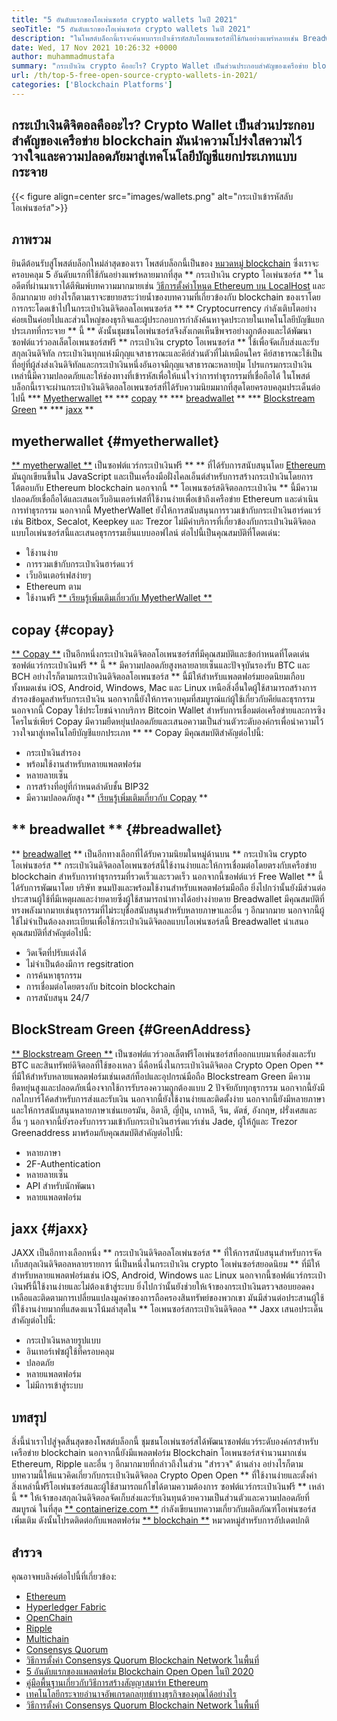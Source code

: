 ```yaml
---
title: "5 อันดับแรกของโอเพ่นซอร์ส crypto wallets ในปี 2021" 
seoTitle: "5 อันดับแรกของโอเพ่นซอร์ส crypto wallets ในปี 2021" 
description: "ในโพสต์บล็อกนี้เราจะค้นพบกระเป๋าเข้ารหัสลับโอเพนซอร์สที่ใช้กันอย่างแพร่หลายเช่น Breadwallet, Copay, Jaxx, Greenaddress และ Myetherwallet" 
date: Wed, 17 Nov 2021 10:26:32 +0000
author: muhammadmustafa
summary: "กระเป๋าเงิน crypto คืออะไร? Crypto Wallet เป็นส่วนประกอบสำคัญของเครือข่าย blockchain มันนำความโปร่งใสความไว้วางใจและความปลอดภัยมาสู่เทคโนโลยีบัญชีแยกประเภทแบบกระจาย" 
url: /th/top-5-free-open-source-crypto-wallets-in-2021/
categories: ['Blockchain Platforms']
---
```


## กระเป๋าเงินดิจิตอลคืออะไร? Crypto Wallet เป็นส่วนประกอบสำคัญของเครือข่าย blockchain มันนำความโปร่งใสความไว้วางใจและความปลอดภัยมาสู่เทคโนโลยีบัญชีแยกประเภทแบบกระจาย

{{< figure align=center src="images/wallets.png" alt="กระเป๋าเข้ารหัสลับโอเพ่นซอร์ส">}}


## ภาพรวม
ยินดีต้อนรับสู่โพสต์บล็อกใหม่ล่าสุดของเรา โพสต์บล็อกนี้เป็นของ [หมวดหมู่ blockchain][1] ซึ่งเราจะครอบคลุม 5 อันดับแรกที่ใช้กันอย่างแพร่หลายมากที่สุด ** กระเป๋าเงิน crypto โอเพ่นซอร์ส ** ในอดีตที่ผ่านมาเราได้ตีพิมพ์บทความมากมายเช่น [วิธีการตั้งค่าโหนด Ethereum บน LocalHost][2] และอีกมากมาย อย่างไรก็ตามเราจะขยายสระว่ายน้ำของบทความที่เกี่ยวข้องกับ blockchain ของเราโดยการกระโดดเข้าไปในกระเป๋าเงินดิจิตอลโอเพนซอร์ส ** ** Cryptocurrency กำลังเติบโตอย่างค่อยเป็นค่อยไปและส่วนใหญ่ของธุรกิจและผู้ประกอบการกำลังค้นหาจุดประกายในเทคโนโลยีบัญชีแยกประเภทที่กระจาย ** นี้ ** ดังนั้นชุมชนโอเพ่นซอร์สจึงสังเกตเห็นชีพจรอย่างถูกต้องและได้พัฒนาซอฟต์แวร์วอลเล็ตโอเพนซอร์สฟรี
** กระเป๋าเงิน crypto โอเพนซอร์ส ** ใช้เพื่อจัดเก็บส่งและรับสกุลเงินดิจิทัล กระเป๋าเงินทุกแห่งมีกุญแจสาธารณะและคีย์ส่วนตัวที่ไม่เหมือนใคร คีย์สาธารณะใช้เป็นที่อยู่ที่ผู้ส่งส่งเงินดิจิทัลและกระเป๋าเงินหนึ่งอันอาจมีกุญแจสาธารณะหลายปุ่ม โปรแกรมกระเป๋าเงินเหล่านี้มีความปลอดภัยและให้ช่องทางที่เข้ารหัสเพื่อให้แน่ใจว่าการทำธุรกรรมที่เชื่อถือได้ ในโพสต์บล็อกนี้เราจะผ่านกระเป๋าเงินดิจิตอลโอเพนซอร์สที่ได้รับความนิยมมากที่สุดโดยครอบคลุมประเด็นต่อไปนี้
  *** [Myetherwallet][3] **
  *** [copay][4] **
  *** [breadwallet][5] **
  *** [Blockstream Green][6] **
  *** [jaxx][7] **

## myetherwallet {#myetherwallet}
[** myetherwallet **][8] เป็นซอฟต์แวร์กระเป๋าเงินฟรี ** ** ที่ได้รับการสนับสนุนโดย [Ethereum][9] มันถูกเขียนขึ้นใน JavaScript และเป็นเครื่องมือฝั่งไคลเอ็นต์สำหรับการสร้างกระเป๋าเงินโดยการโต้ตอบกับ Ethereum blockchain นอกจากนี้ ** โอเพนซอร์สดิจิตอลกระเป๋าเงิน ** นี้มีความปลอดภัยเชื่อถือได้และเสนอเว็บอินเตอร์เฟสที่ใช้งานง่ายเพื่อเข้าถึงเครือข่าย Ethereum และดำเนินการทำธุรกรรม นอกจากนี้ MyetherWallet ยังให้การสนับสนุนการรวมเข้ากับกระเป๋าเงินฮาร์ดแวร์เช่น Bitbox, Secalot, Keepkey และ Trezor ไม่มีค่าบริการที่เกี่ยวข้องกับกระเป๋าเงินดิจิตอลแบบโอเพ่นซอร์สนี้และเสนอธุรกรรมเย็นแบบออฟไลน์
ต่อไปนี้เป็นคุณสมบัติที่โดดเด่น:
  * ใช้งานง่าย
  * การรวมเข้ากับกระเป๋าเงินฮาร์ดแวร์
  * เว็บอินเตอร์เฟสง่ายๆ
  * Ethereum ตาม
  * ใช้งานฟรี
[** เรียนรู้เพิ่มเติมเกี่ยวกับ MyetherWallet **][8]

## copay {#copay}
[** Copay **][10] เป็นอีกหนึ่งกระเป๋าเงินดิจิตอลโอเพนซอร์สที่มีคุณสมบัติและข้อกำหนดที่โดดเด่น ซอฟต์แวร์กระเป๋าเงินฟรี ** นี้ ** มีความปลอดภัยสูงหลายลายเซ็นและปัจจุบันรองรับ BTC และ BCH อย่างไรก็ตามกระเป๋าเงินดิจิตอลโอเพนซอร์ส ** นี้มีให้สำหรับแพลตฟอร์มยอดนิยมเกือบทั้งหมดเช่น iOS, Android, Windows, Mac และ Linux เหนือสิ่งอื่นใดผู้ใช้สามารถสร้างการสำรองข้อมูลสำหรับกระเป๋าเงิน นอกจากนี้ยังให้การควบคุมที่สมบูรณ์แก่ผู้ใช้เกี่ยวกับคีย์และธุรกรรม นอกจากนี้ Copay ใช้ประโยชน์จากบริการ Bitcoin Wallet สำหรับการเชื่อมต่อเครือข่ายและการซิงโครไนซ์เพียร์ Copay มีความยืดหยุ่นปลอดภัยและเสนอความเป็นส่วนตัวระดับองค์กรเพื่อนำความไว้วางใจมาสู่เทคโนโลยีบัญชีแยกประเภท ** **
Copay มีคุณสมบัติสำคัญต่อไปนี้:
  * กระเป๋าเงินสำรอง
  * พร้อมใช้งานสำหรับหลายแพลตฟอร์ม
  * หลายลายเซ็น
  * การสร้างที่อยู่ที่กำหนดลำดับชั้น BIP32
  * มีความปลอดภัยสูง
** [เรียนรู้เพิ่มเติมเกี่ยวกับ Copay][11] **

## ** breadwallet ** {#breadwallet}
** [breadwallet][12] ** เป็นอีกทางเลือกที่ได้รับความนิยมในหมู่ด้านบน ** กระเป๋าเงิน crypto โอเพ่นซอร์ส ** กระเป๋าเงินดิจิตอลโอเพนซอร์สนี้ใช้งานง่ายและให้การเชื่อมต่อโดยตรงกับเครือข่าย blockchain สำหรับการทำธุรกรรมที่รวดเร็วและรวดเร็ว นอกจากนี้ซอฟต์แวร์ Free Wallet ** นี้ได้รับการพัฒนาโดย บริษัท ขนมปังและพร้อมใช้งานสำหรับแพลตฟอร์มมือถือ ยิ่งไปกว่านั้นยังมีส่วนต่อประสานผู้ใช้ที่มีเหตุผลและง่ายดายซึ่งผู้ใช้สามารถนำทางได้อย่างง่ายดาย Breadwallet มีคุณสมบัติที่ทรงพลังมากมายเช่นธุรกรรมที่ไม่ระบุชื่อสนับสนุนสำหรับหลายภาษาและอื่น ๆ อีกมากมาย นอกจากนี้ผู้ใช้ไม่จำเป็นต้องลงทะเบียนเพื่อใช้กระเป๋าเงินดิจิตอลแบบโอเพ่นซอร์สนี้
Breadwallet นำเสนอคุณสมบัติที่สำคัญต่อไปนี้:
  * วิดเจ็ตที่ปรับแต่งได้
  * ไม่จำเป็นต้องมีการ regsitration
  * การค้นหาธุรกรรม
  * การเชื่อมต่อโดยตรงกับ bitcoin blockchain
  * การสนับสนุน 24/7

## BlockStream Green {#GreenAddress}
[** Blockstream Green **][13] เป็นซอฟต์แวร์วอลเล็ตฟรีโอเพ่นซอร์สที่ออกแบบมาเพื่อส่งและรับ BTC และสินทรัพย์ดิจิตอลที่ใช้ของเหลว นี่คือหนึ่งในกระเป๋าเงินดิจิตอล Crypto Open Open ** ที่มีให้สำหรับหลายแพลตฟอร์มเช่นเดสก์ท็อปและอุปกรณ์มือถือ Blockstream Green มีความยืดหยุ่นสูงและปลอดภัยเนื่องจากใช้การรับรองความถูกต้องแบบ 2 ปัจจัยกับทุกธุรกรรม นอกจากนี้ยังมีกลไกบาร์โค้ดสำหรับการส่งและรับเงิน นอกจากนี้ยังใช้งานง่ายและติดตั้งง่าย นอกจากนี้ยังมีหลายภาษาและให้การสนับสนุนหลายภาษาเช่นเยอรมัน, อิตาลี, ญี่ปุ่น, เกาหลี, จีน, ดัตช์, อังกฤษ, ฝรั่งเศสและอื่น ๆ นอกจากนี้ยังรองรับการรวมเข้ากับกระเป๋าเงินฮาร์ดแวร์เช่น Jade, ผู้ให้กู้และ Trezor
Greenaddress มาพร้อมกับคุณสมบัติสำคัญต่อไปนี้:
  * หลายภาษา
  * 2F-Authentication
  * หลายลายเซ็น
  * API สำหรับนักพัฒนา
  * หลายแพลตฟอร์ม

## jaxx {#jaxx}
JAXX เป็นอีกทางเลือกหนึ่ง ** กระเป๋าเงินดิจิตอลโอเพ่นซอร์ส ** ที่ให้การสนับสนุนสำหรับการจัดเก็บสกุลเงินดิจิตอลหลายรายการ นี่เป็นหนึ่งในกระเป๋าเงิน crypto โอเพ่นซอร์สยอดนิยม ** ที่มีให้สำหรับหลายแพลตฟอร์มเช่น iOS, Android, Windows และ Linux นอกจากนี้ซอฟต์แวร์กระเป๋าเงินฟรีนี้ใช้งานง่ายและไม่ต้องเข้าสู่ระบบ ยิ่งไปกว่านั้นยังช่วยให้เจ้าของกระเป๋าเงินตรวจสอบยอดคงเหลือและติดตามการเปลี่ยนแปลงมูลค่าของการถือครองสินทรัพย์ของพวกเขา มันมีส่วนต่อประสานผู้ใช้ที่ใช้งานง่ายมากที่แสดงแนวโน้มล่าสุดใน ** โอเพนซอร์สกระเป๋าเงินดิจิตอล **
Jaxx เสนอประเด็นสำคัญต่อไปนี้:
  * กระเป๋าเงินหลายรูปแบบ
  * อินเทอร์เฟซผู้ใช้ที่ครอบคลุม
  * ปลอดภัย
  * หลายแพลตฟอร์ม
  * ไม่มีการเข้าสู่ระบบ

## บทสรุป
สิ่งนี้นำเราไปสู่จุดสิ้นสุดของโพสต์บล็อกนี้ ชุมชนโอเพ่นซอร์สได้พัฒนาซอฟต์แวร์ระดับองค์กรสำหรับเครือข่าย blockchain นอกจากนี้ยังมีแพลตฟอร์ม Blockchain โอเพนซอร์สจำนวนมากเช่น Ethereum, Ripple และอื่น ๆ อีกมากมายที่กล่าวถึงในส่วน "สำรวจ" ด้านล่าง อย่างไรก็ตามบทความนี้ให้แนวคิดเกี่ยวกับกระเป๋าเงินดิจิตอล Crypto Open Open ** ที่ใช้งานง่ายและตั้งค่า สิ่งเหล่านี้ฟรีโอเพ่นซอร์สและผู้ใช้สามารถแก้ไขได้ตามความต้องการ ซอฟต์แวร์กระเป๋าเงินฟรี ** เหล่านี้ ** ให้เจ้าของสกุลเงินดิจิตอลจัดเก็บส่งและรับเงินทุนด้วยความเป็นส่วนตัวและความปลอดภัยที่สมบูรณ์
ในที่สุด [** containerize.com **][14] กำลังเขียนบทความเกี่ยวกับผลิตภัณฑ์โอเพ่นซอร์สเพิ่มเติม ดังนั้นโปรดติดต่อกับแพลตฟอร์ม [** blockchain **][1] หมวดหมู่สำหรับการอัปเดตปกติ

## สำรวจ
คุณอาจพบลิงค์ต่อไปนี้ที่เกี่ยวข้อง:
  * [Ethereum][9]
  * [Hyperledger Fabric][15]
  * [OpenChain][16]
  * [Ripple][17]
  * [Multichain][18]
  * [Consensys Quorum][19]
  * [วิธีการตั้งค่า Consensys Quorum Blockchain Network ในพื้นที่][20]
  * [5 อันดับแรกของแพลตฟอร์ม Blockchain Open Open ในปี 2020][21]
  * [คู่มือพื้นฐานเกี่ยวกับวิธีการสร้างสัญญาสมาร์ท Ethereum][22]
  * [เทคโนโลยีกระจายอำนาจอัพเกรดกลยุทธ์ทางธุรกิจของคุณได้อย่างไร][23]
  * [วิธีการตั้งค่า Consensys Quorum Blockchain Network ในพื้นที่][20]

  
[1]: https://products.containerize.com/blockchain-platforms/
[2]: https://blog.containerize.com/blockchain-platforms/what-is-testnet-how-to-deploy-it-ethereum-testnet/
[3]: #MyEtherWallet
[4]: #Copay
[5]: #Breadwallet
[6]: #GreenAddress
[7]: #Jaxx
[8]: https://www.myetherwallet.com/
[9]: https://products.containerize.com/blockchain-platforms/ethereum
[10]: https://github.com/bitpay/copay
[11]: //github.com/bitpay/copay
[12]: https://brd.com/
[13]: https://blockstream.com/green/
[14]: https://www.containerize.com/
[15]: https://products.containerize.com/blockchain-platforms/hyperledger-fabric
[16]: https://products.containerize.com/blockchain-platforms/openchain
[17]: https://products.containerize.com/blockchain-platforms/ripple
[18]: https://products.containerize.com/blockchain-platforms/multichain
[19]: https://products.containerize.com/blockchain-platforms/consensys-quorum
[20]: https://blog.containerize.com/blockchain-platforms/how-to-setup-consensys-quorum-blockchain-network-locally/
[21]: https://blog.containerize.com/blockchain-platforms/top-5-open-source-blockchain-platforms-in-2020/
[22]: https://blog.containerize.com/
[23]: https://blog.containerize.com/2020/11/27/how-decentralized-technology-upgrades-your-business-strategy/
